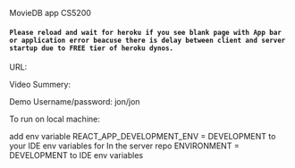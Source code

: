 MovieDB app CS5200

#### `Please reload and wait for heroku if you see blank page with App bar or application error beacuse there is delay between client and server startup due to FREE tier of heroku dynos.`

URL: 

Video Summery: 

Demo Username/password: jon/jon

To run on local machine:

add env variable REACT_APP_DEVELOPMENT_ENV = DEVELOPMENT to your IDE env variables for 
In the server repo ENVIRONMENT = DEVELOPMENT to IDE env variables
